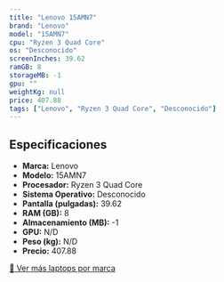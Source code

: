 ```yaml
---
title: "Lenovo 15AMN7"
brand: "Lenovo"
model: "15AMN7"
cpu: "Ryzen 3 Quad Core"
os: "Desconocido"
screenInches: 39.62
ramGB: 8
storageMB: -1
gpu: ""
weightKg: null
price: 407.88
tags: ["Lenovo", "Ryzen 3 Quad Core", "Desconocido"]
---
```

## Especificaciones

- **Marca:** Lenovo
- **Modelo:** 15AMN7
- **Procesador:** Ryzen 3 Quad Core
- **Sistema Operativo:** Desconocido
- **Pantalla (pulgadas):** 39.62
- **RAM (GB):** 8
- **Almacenamiento (MB):** -1
- **GPU:** N/D
- **Peso (kg):** N/D
- **Precio:** 407.88

[:rocket: Ver más laptops por marca](/brand/lenovo)
